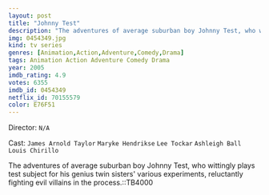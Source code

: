 ```yaml
---
layout: post
title: "Johnny Test"
description: "The adventures of average suburban boy Johnny Test, who wittingly plays test subject for his genius twin sisters' various experiments, reluctantly fighting evil villains in the process.::TB4000.."
img: 0454349.jpg
kind: tv series
genres: [Animation,Action,Adventure,Comedy,Drama]
tags: Animation Action Adventure Comedy Drama 
year: 2005
imdb_rating: 4.9
votes: 6355
imdb_id: 0454349
netflix_id: 70155579
color: E76F51
---
```

Director: `N/A`  

Cast: `James Arnold Taylor` `Maryke Hendrikse` `Lee Tockar` `Ashleigh Ball` `Louis Chirillo` 

The adventures of average suburban boy Johnny Test, who wittingly plays test subject for his genius twin sisters' various experiments, reluctantly fighting evil villains in the process.::TB4000